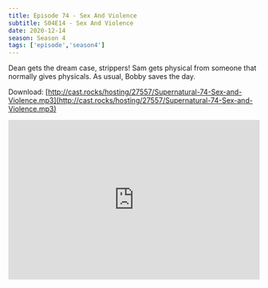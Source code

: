 ```yaml
---
title: Episode 74 - Sex And Violence
subtitle: S04E14 - Sex And Violence
date: 2020-12-14
season: Season 4
tags: ['episode','season4']
---
```


Dean gets the dream case, strippers! Sam gets physical from someone that normally gives physicals. As usual, Bobby saves the day.

Download: [http://cast.rocks/hosting/27557/Supernatural-74-Sex-and-Violence.mp3](http://cast.rocks/hosting/27557/Supernatural-74-Sex-and-Violence.mp3)

<iframe src="https://cast.rocks/player/27557/Supernatural-74-Sex-and-Violence.mp3?episodeTitle=Episode%2074%20-%20Sex%20and%20Violence&podcastTitle=Couple%20of%20Idjits&episodeDate=December%2015th%2C%202020&imageURL=https%3A%2F%2Fcast.rocks%2Fhosting%2F27557%2Ffeeds%2FCAURZ.jpg" style="border: none; min-height: 265px; max-height: 320px; max-width: 558px; min-width: 270px; width: 100%; height: 100%;" scrollbars="no"></iframe>
